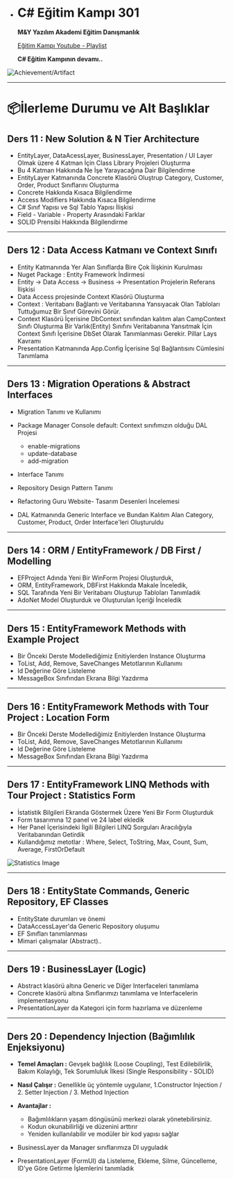 - # C# Eğitim Kampı  301
  **M&Y Yazılım Akademi Eğitim Danışmanlık**

  [Eğitim Kampı Youtube - Playlist](https://www.youtube.com/playlist?list=PLKnjBHu2xXNPmFMvGKVHA_ijjrgUyNIXr)

  
  
  **C# Eğitim Kampının devamı..**

![Achievement/Artifact](https://github.com/trukafatsum/CSharpEgitimKampi301/blob/master/1-2-3caseler.jpg)

-----

# 📦İlerleme Durumu ve Alt Başlıklar


## **Ders 11 : New Solution & N Tier Architecture**

- EntityLayer, DataAcessLayer, BusinessLayer, Presentation / UI Layer Olmak üzere 4 Katman İçin Class Library Projeleri Oluşturma
- Bu 4 Katman Hakkında Ne İşe Yarayacağına Dair Bilgilendirme
- EntityLayer Katmanında Concrete Klasörü Oluştrup Category, Customer, Order, Product Sınıflarını Oluşturma
- Concrete Hakkında Kısaca Bilgilendirme
- Access Modifiers Hakkında Kısaca Bilgilendirme
- C# Sınıf Yapısı ve Sql Tablo Yapısı İlişkisi
- Field - Variable - Property Arasındaki Farklar
- SOLID Prensibi Hakkında Bilgilendirme

------

## **Ders 12 : Data Access Katmanı ve Context Sınıfı**

- Entity Katmanında Yer Alan Sınıflarda Bire Çok İlişkinin Kurulması
- Nuget Package : Entity Framework İndirmesi
- Entity -> Data Access -> Business -> Presentation Projelerin Referans İlişkisi
- Data Access projesinde Context Klasörü Oluşturma
- Context : Veritabanı Bağlantı ve Veritabanına Yansıyacak Olan Tabloları Tuttuğumuz Bir Sınıf Görevini Görür.
- Context Klasörü İçerisine DbContext sınıfından kalıtım alan CampContext Sınıfı Oluşturma
  Bir Varlık(Entity) Sınıfını Veritabanına Yansıtmak İçin Context Sınıfı İçerisine DbSet<ClassName> Olarak Tanımlanması Gerekir. Pillar Lays Kavramı
- Presentation Katmanında App.Config İçerisine Sql Bağlantısını Cümlesini Tanımlama

------

## **Ders 13 : Migration Operations & Abstract Interfaces**

- Migration Tanımı ve Kullanımı
- Package Manager Console default: Context sınıfımızın olduğu DAL Projesi
  - enable-migrations
  - update-database
  - add-migration

- Interface Tanımı
- Repository Design Pattern Tanımı
- Refactoring Guru Website- Tasarım Desenleri İncelemesi
- DAL Katmanında Generic Interface ve Bundan Kalıtım Alan Category, Customer, Product, Order Interface'leri Oluşturuldu

------

## **Ders 14 : ORM / EntityFramework / DB First / Modelling**

- EFProject Adında Yeni Bir WinForm Projesi Oluşturduk,
- ORM, EntityFramework, DBFirst Hakkında Makale İnceledik,
- SQL Tarafında Yeni Bir Veritabanı Oluşturup Tabloları Tanımladık
- AdoNet Model Oluşturduk ve Oluşturulan İçeriği İnceledik

------

## **Ders 15 : EntityFramework Methods with Example Project**

- Bir Önceki Derste Modellediğimiz Enitiylerden Instance Oluşturma
- ToList, Add, Remove, SaveChanges Metotlarının Kullanımı
- Id Değerine Göre Listeleme
- MessageBox Sınıfından Ekrana Bilgi Yazdırma

------

## **Ders 16 : EntityFramework Methods with Tour Project : Location Form**

- Bir Önceki Derste Modellediğimiz Enitiylerden Instance Oluşturma
- ToList, Add, Remove, SaveChanges Metotlarının Kullanımı
- Id Değerine Göre Listeleme
- MessageBox Sınıfından Ekrana Bilgi Yazdırma

------

## **Ders 17 : EntityFramework LINQ Methods with Tour Project : Statistics Form**

- İstatistik Bilgileri Ekranda Göstermek Üzere Yeni Bir Form Oluşturduk
- Form tasarımına 12 panel ve 24 label ekledik 
- Her Panel İçerisindeki İlgili Bilgileri LINQ Sorguları Aracılığıyla Veritabanından Getirdik
- Kullandığımız metotlar : Where, Select, ToString, Max, Count, Sum, Average, FirstOrDefault

![Statistics Image](https://github.com/trukafatsum/CSharpEgitimKampi301/blob/master/Resources/Statistics.png)

------

## **Ders 18 : EntityState Commands, Generic Repository, EF Classes**

- EntityState durumları ve önemi
- DataAccessLayer'da Generic Repository oluşumu
- EF Sınıfları tanımlanması
- Mimari çalışmalar (Abstract)..

------

## Ders 19 : BusinessLayer (Logic)

- Abstract klasörü altına Generic ve Diğer Interfaceleri tanımlama
- Concrete klasörü altına Sınıflarımızı tanımlama ve Interfacelerin implementasyonu
- PresentationLayer da Kategori için form hazırlama ve düzenleme

----

## Ders 20 : Dependency Injection (Bağımlılık Enjeksiyonu)

- **Temel Amaçları :** Gevşek bağlılık (Loose Coupling), Test Edilebilirlik, Bakım Kolaylığı, Tek Sorumluluk İlkesi (Single Responsibility - SOLID)

- **Nasıl Çalışır :** Genellikle üç yöntemle uygulanır, 1.Constructor Injection / 2. Setter Injection / 3. Method Injection
- **Avantajlar :** 
  - Bağımlılıkların yaşam döngüsünü merkezi olarak yönetebilirsiniz.
  - Kodun okunabilirliği ve düzenini arttırır
  - Yeniden kullanılabilir ve modüler bir kod yapısı sağlar
- BusinessLayer da Manager sınıflarımıza DI uyguladık
- PresentationLayer (FormUI) da Listeleme, Ekleme, Silme, Güncelleme, ID'ye Göre Getirme İşlemlerini tanımladık
